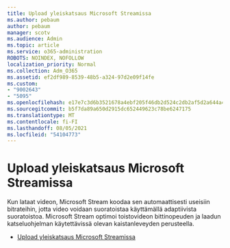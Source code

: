 ```yaml
---
title: Upload yleiskatsaus Microsoft Streamissa
ms.author: pebaum
author: pebaum
manager: scotv
ms.audience: Admin
ms.topic: article
ms.service: o365-administration
ROBOTS: NOINDEX, NOFOLLOW
localization_priority: Normal
ms.collection: Adm_O365
ms.assetid: ef2df989-8539-48b5-a324-97d2e09f14fe
ms.custom:
- "9002643"
- "5095"
ms.openlocfilehash: e17e7c3d6b3521678a4ebf205f46db2d524c2db2af5d2a644a4c1c80b016b9cf
ms.sourcegitcommit: b5f7da89a650d2915dc652449623c78be6247175
ms.translationtype: MT
ms.contentlocale: fi-FI
ms.lasthandoff: 08/05/2021
ms.locfileid: "54104773"
---
```

# <a name="upload-process-overview-in-microsoft-stream"></a>Upload yleiskatsaus Microsoft Streamissa

Kun lataat videon, Microsoft Stream koodaa sen automaattisesti useisiin bitrateihin, jotta video voidaan suoratoistaa käyttämällä adaptiivista suoratoistoa. Microsoft Stream optimoi toistovideon bittinopeuden ja laadun katseluohjelman käytettävissä olevan kaistanleveyden perusteella.

- [Upload yleiskatsaus Microsoft Streamissa](/stream/upload-process-overview)
